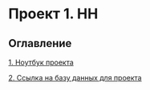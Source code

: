 # Проект 1. HH

## Оглавление

[1. Ноутбук проекта](https://github.com/Djlighter/data_science/blob/main/project_01/README.md#Описание-проекта)

[2. Ссылка на базу данных для проекта](https://github.com/Djlighter/data_science/blob/main/project_01/README.md#Какой-кейс-решаем)